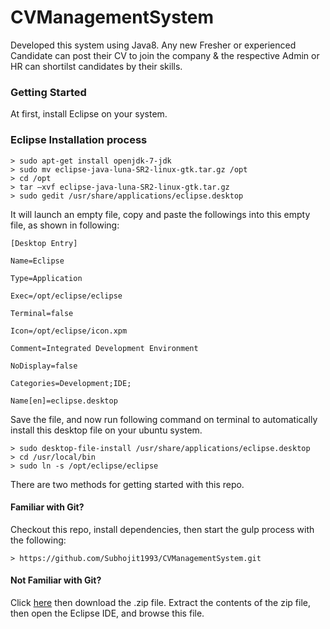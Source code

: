 # CVManagementSystem

Developed this system using Java8.
Any new Fresher or experienced Candidate can post their CV to join the company &amp; 
the respective Admin or HR can shortilst candidates by their skills.

### Getting Started

At first, install Eclipse on your system.

### Eclipse Installation process

```
> sudo apt-get install openjdk-7-jdk
> sudo mv eclipse-java-luna-SR2-linux-gtk.tar.gz /opt
> cd /opt
> tar –xvf eclipse-java-luna-SR2-linux-gtk.tar.gz
> sudo gedit /usr/share/applications/eclipse.desktop

```
It will launch an empty file, copy and paste the followings into this empty file, as shown in following:

```
[Desktop Entry]

Name=Eclipse

Type=Application

Exec=/opt/eclipse/eclipse

Terminal=false

Icon=/opt/eclipse/icon.xpm

Comment=Integrated Development Environment

NoDisplay=false

Categories=Development;IDE;

Name[en]=eclipse.desktop

```
Save the file, and now run following command on terminal to automatically install this desktop file on your ubuntu system.

```
> sudo desktop-file-install /usr/share/applications/eclipse.desktop
> cd /usr/local/bin
> sudo ln -s /opt/eclipse/eclipse

```

There are two methods for getting started with this repo.

#### Familiar with Git?

Checkout this repo, install dependencies, then start the gulp process with the following:

```
> https://github.com/Subhojit1993/CVManagementSystem.git

```

#### Not Familiar with Git?
Click [here](https://github.com/Subhojit1993/CVManagementSystem) then download the .zip file.  Extract the contents of the zip file, then open the Eclipse IDE, and browse this file.

